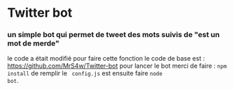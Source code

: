 # Twitter bot
### un simple bot qui permet de tweet des mots suivis de "est un mot de merde"
le code a était modifié pour faire cette fonction le code de base est : https://github.com/MrS4w/Twitter-bot
pour lancer le bot merci de faire : <code>npm install</code> de remplir le <code> config.js</code> est ensuite faire  <code>node bot</code>.<br>
